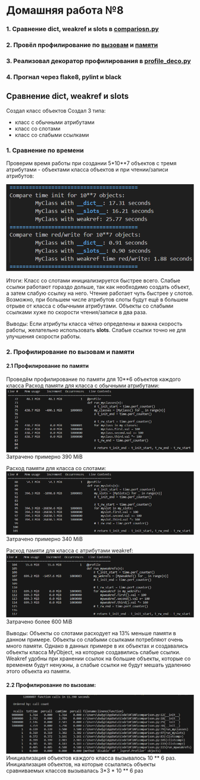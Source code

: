 # Домашняя работа №8

### 1. Сравнение dict, weakref и slots в [compariosn.py](https://github.com/Dadypool/deep_python_23b_Dadypool/blob/main/08/comparison.py)
### 2. Провёл профилирование по [вызовам](https://github.com/Dadypool/deep_python_23b_Dadypool/tree/main/08#22-профилирование-по-вызовам) и [памяти](https://github.com/Dadypool/deep_python_23b_Dadypool/tree/main/08#21-профилирование-по-памяти)
### 3. Реализовал декоратор профилирования в [profile_deco.py](https://github.com/Dadypool/deep_python_23b_Dadypool/blob/main/08/profile.py)
### 4. Прогнал через flake8, pylint и black


## Сравнение dict, weakref и slots
Создал класс объектов
Создал 3 типа: 
- класс с обычными атрибутами
- класс со слотами
- класс со слабыми ссылками

### 1. Сравнение по времени
Проверим время работы при создании 5*10**7 объектов с тремя атрибутами - объектами класса объектов и при чтении/записи атрибутов:

![Сравнение времени работы](https://github.com/Dadypool/deep_python_23b_Dadypool/blob/main/08/src/time_comp.png)

Итоги:
Класс со слотами инициализируется быстрее всего. Слабые ссылки работают гораздо дольше, так как необходимо создать объект, а затем слабую ссылку на него.
Чтение работает чуть быстрее у слотов. Возможно, при большем числе атрибутов слоты будут ещё в большем отрыве от класса с обычными атрибутами. Объекты со слабыми ссылками хуже по скорости чтения/записи в два раза.

Выводы:
Если атрибуты класса чётко определены и важна скорость работы, желательно использовать __slots__. Слабые ссылки точно не для улучшения скорости работы.

### 2. Профилирование по вызовам и памяти
#### 2.1 Профилирование по памяти
Проведём профилирование по памяти для 10**6 объектов каждого класса
Расход памяти для класса с обычными атрибутами:
![Расход памяти для класса с обычными атрибутами](https://github.com/Dadypool/deep_python_23b_Dadypool/blob/main/08/src/mem_class.png)
Затрачено примерно 390 MiB

Расход памяти для класса со слотами:
![Расход памяти для класса со слотами](https://github.com/Dadypool/deep_python_23b_Dadypool/blob/main/08/src/mem_slots.png)
Затрачено примерно 340 MiB

Расход памяти для класса с атрибутами weakref:
![Расход памяти для класса с атрибутами weakre](https://github.com/Dadypool/deep_python_23b_Dadypool/blob/main/08/src/mem_weakref.png)
Затрачено более 600 MiB

Выводы:
Объекты со слотами расходует на 13% меньше памяти в данном примере. Объекты со слабыми ссылками потребляют очень много памяти. Однако в данных примере в их объектах и создавались объекты класса MyObject, на которые создавились слабые ссылки. Weakref удобны при хранении ссылок на большие объекты, которые со временем будут ненужны, а слабые ссылки не будут мешать удалению этого объекта из памяти.


#### 2.2 Профилирование по вызовам:
![Профилирование по вызовам](https://github.com/Dadypool/deep_python_23b_Dadypool/blob/main/08/src/call_stats.png)
Инициализация объектов каждого класса вызывалось 10 ** 6 раз.
Инициализация объектов, на которые ссылались объекты сравниваемых классов вызывалась 3*3 * 10 ** 6 раз